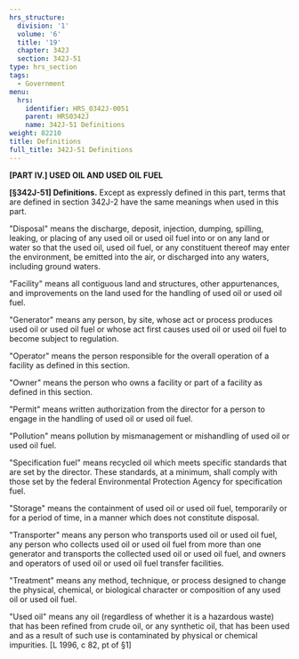 ```yaml
---
hrs_structure:
  division: '1'
  volume: '6'
  title: '19'
  chapter: 342J
  section: 342J-51
type: hrs_section
tags:
  - Government
menu:
  hrs:
    identifier: HRS_0342J-0051
    parent: HRS0342J
    name: 342J-51 Definitions
weight: 82210
title: Definitions
full_title: 342J-51 Definitions
---
```

**[PART IV.] USED OIL AND USED OIL FUEL**

**[§342J-51] Definitions.** Except as expressly defined in this part, terms that are defined in section 342J-2 have the same meanings when used in this part.

"Disposal" means the discharge, deposit, injection, dumping, spilling, leaking, or placing of any used oil or used oil fuel into or on any land or water so that the used oil, used oil fuel, or any constituent thereof may enter the environment, be emitted into the air, or discharged into any waters, including ground waters.

"Facility" means all contiguous land and structures, other appurtenances, and improvements on the land used for the handling of used oil or used oil fuel.

"Generator" means any person, by site, whose act or process produces used oil or used oil fuel or whose act first causes used oil or used oil fuel to become subject to regulation.

"Operator" means the person responsible for the overall operation of a facility as defined in this section.

"Owner" means the person who owns a facility or part of a facility as defined in this section.

"Permit" means written authorization from the director for a person to engage in the handling of used oil or used oil fuel.

"Pollution" means pollution by mismanagement or mishandling of used oil or used oil fuel.

"Specification fuel" means recycled oil which meets specific standards that are set by the director. These standards, at a minimum, shall comply with those set by the federal Environmental Protection Agency for specification fuel.

"Storage" means the containment of used oil or used oil fuel, temporarily or for a period of time, in a manner which does not constitute disposal.

"Transporter" means any person who transports used oil or used oil fuel, any person who collects used oil or used oil fuel from more than one generator and transports the collected used oil or used oil fuel, and owners and operators of used oil or used oil fuel transfer facilities.

"Treatment" means any method, technique, or process designed to change the physical, chemical, or biological character or composition of any used oil or used oil fuel.

"Used oil" means any oil (regardless of whether it is a hazardous waste) that has been refined from crude oil, or any synthetic oil, that has been used and as a result of such use is contaminated by physical or chemical impurities. [L 1996, c 82, pt of §1]